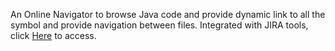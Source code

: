 An Online Navigator to browse Java code and provide dynamic link to all the symbol and provide navigation between files.
Integrated with JIRA tools, click [Here](https://onlinejavanav.atlassian.net) to access. 
